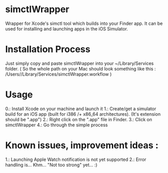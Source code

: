 # simctlWrapper
Wrapper for Xcode's simctl tool which builds into your Finder app. It can be used for installing and launching apps in the iOS Simulator.

# Installation Process
Just simply copy and paste simctlWrapper into your ~/Library/Services folder. ( So the whole path on your Mac should look something like this : /Users/<userName>/Library/Services/simctlWrapper.workflow )

# Usage
0.: Install Xcode on your machine and launch it
1.: Create/get a simulator build for an iOS app (built for i386 /+ x86_64 architectures). (It's extension should be ".app")
2.: Right click on the ".app" file in Finder.
3.: Click on simctlWrapper
4.: Go through the simple process

# Known issues, improvement ideas : 
1.: Launching Apple Watch notification is not yet supported
2.: Error handling is... Khm... "Not too strong" yet... :)